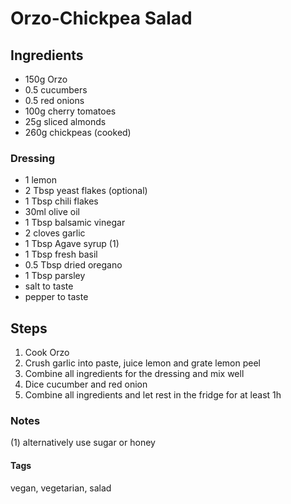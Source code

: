 # Orzo-Chickpea Salad

## Ingredients

* 150g Orzo
* 0.5 cucumbers 
* 0.5 red onions
* 100g cherry tomatoes
* 25g sliced almonds
* 260g chickpeas (cooked)

### Dressing 

* 1 lemon 
* 2 Tbsp yeast flakes (optional)
* 1 Tbsp chili flakes
* 30ml olive oil
* 1 Tbsp balsamic vinegar 
* 2 cloves garlic
* 1 Tbsp Agave syrup (1)
* 1 Tbsp fresh basil
* 0.5 Tbsp dried oregano
* 1 Tbsp parsley
* salt to taste
* pepper to taste 

## Steps 

1. Cook Orzo
2. Crush garlic into paste, juice lemon and grate lemon peel
3. Combine all ingredients for the dressing and mix well 
4. Dice cucumber and red onion
5. Combine all ingredients and let rest in the fridge for at least 1h 

### Notes 

(1) alternatively use sugar or honey

#### Tags
vegan, vegetarian, salad
